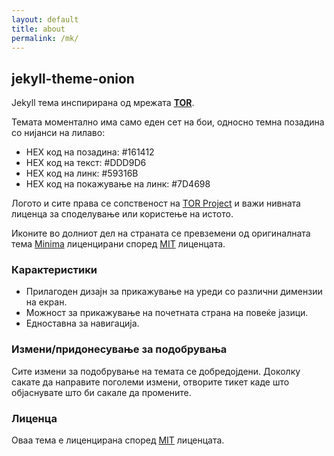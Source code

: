```yaml
---
layout: default
title: about
permalink: /mk/
---
```


## jekyll-theme-onion

Jekyll тема инспирирана од мрежата [**TOR**](https://mk.wikipedia.org/wiki/Tor).

Темата моментално има само еден сет на бои, односно темна позадина со нијанси на лилаво:
- HEX код на позадина: #161412
- HEX код на текст: #DDD9D6
- HEX код на линк: #59316B
- HEX код на покажување на линк: #7D4698

Логото и сите права се сопственост на [TOR Project](https://www.torproject.org/about/trademark/) и важи нивната лиценца за споделување или користење на истото. 

Иконите во долниот дел на страната се превземени од оригиналната тема [Minima](https://github.com/jekyll/minima) лиценцирани според [MIT](https://en.wikipedia.org/wiki/MIT_License) лиценцата.

### Карактеристики

- Прилагоден дизајн за прикажување на уреди со различни димензии на екран.
- Можност за прикажување на почетната страна на повеќе јазици.
- Едноставна за навигација.

### Измени/придонесување за подобрувања

Сите измени за подобрување на темата се добредојдени. Доколку сакате да направите поголеми измени, отворите тикет каде што објаснувате што би сакале да промените.

### Лиценца

Оваа тема е лиценцирана според [MIT](https://en.wikipedia.org/wiki/MIT_License) лиценцата.
